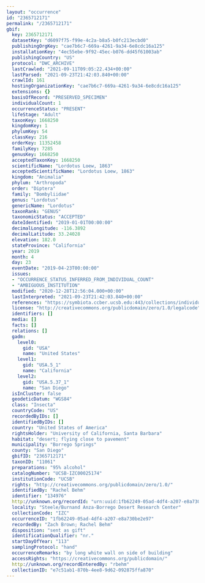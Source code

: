 ```yaml
---
layout: "occurrence"
id: "2365712171"
permalink: "/2365712171"
gbif:
  key: 2365712171
  datasetKey: "d6097f75-f99e-4c2a-b8a5-b0fc213ecbd0"
  publishingOrgKey: "cae7b6c7-669a-4261-9a34-6e8cdc16a125"
  installationKey: "4ec55ebe-9f92-45ec-b076-dd45f61003ab"
  publishingCountry: "US"
  protocol: "DWC_ARCHIVE"
  lastCrawled: "2021-09-11T09:05:22.434+00:00"
  lastParsed: "2021-09-23T21:42:03.840+00:00"
  crawlId: 161
  hostingOrganizationKey: "cae7b6c7-669a-4261-9a34-6e8cdc16a125"
  extensions: {}
  basisOfRecord: "PRESERVED_SPECIMEN"
  individualCount: 1
  occurrenceStatus: "PRESENT"
  lifeStage: "Adult"
  taxonKey: 1668250
  kingdomKey: 1
  phylumKey: 54
  classKey: 216
  orderKey: 11352458
  familyKey: 7285
  genusKey: 1668250
  acceptedTaxonKey: 1668250
  scientificName: "Lordotus Loew, 1863"
  acceptedScientificName: "Lordotus Loew, 1863"
  kingdom: "Animalia"
  phylum: "Arthropoda"
  order: "Diptera"
  family: "Bombyliidae"
  genus: "Lordotus"
  genericName: "Lordotus"
  taxonRank: "GENUS"
  taxonomicStatus: "ACCEPTED"
  dateIdentified: "2019-01-01T00:00:00"
  decimalLongitude: -116.3892
  decimalLatitude: 33.24028
  elevation: 182.0
  stateProvince: "California"
  year: 2019
  month: 4
  day: 23
  eventDate: "2019-04-23T00:00:00"
  issues:
  - "OCCURRENCE_STATUS_INFERRED_FROM_INDIVIDUAL_COUNT"
  - "AMBIGUOUS_INSTITUTION"
  modified: "2020-12-28T12:56:04.000+00:00"
  lastInterpreted: "2021-09-23T21:42:03.840+00:00"
  references: "https://symbiota.ccber.ucsb.edu:443/collections/individual/index.php?occid=134976"
  license: "http://creativecommons.org/publicdomain/zero/1.0/legalcode"
  identifiers: []
  media: []
  facts: []
  relations: []
  gadm:
    level0:
      gid: "USA"
      name: "United States"
    level1:
      gid: "USA.5_1"
      name: "California"
    level2:
      gid: "USA.5.37_1"
      name: "San Diego"
  isInCluster: false
  geodeticDatum: "WGS84"
  class: "Insecta"
  countryCode: "US"
  recordedByIDs: []
  identifiedByIDs: []
  country: "United States of America"
  rightsHolder: "University of California, Santa Barbara"
  habitat: "desert; flying close to pavement"
  municipality: "Borrego Springs"
  county: "San Diego"
  gbifID: "2365712171"
  taxonID: "11061"
  preparations: "95% alcohol"
  catalogNumber: "UCSB-IZC00025174"
  institutionCode: "UCSB"
  rights: "http://creativecommons.org/publicdomain/zero/1.0/"
  identifiedBy: "Rachel Behm"
  identifier: "134976"
  http://unknown.org/recordId: "urn:uuid:1fb62249-05ad-4df4-a207-e8a730be2e97"
  locality: "Steele/Burnand Anza-Borrego Desert Research Center"
  collectionCode: "IZC"
  occurrenceID: "1fb62249-05ad-4df4-a207-e8a730be2e97"
  recordedBy: "Zach Brown; Rachel Behm"
  disposition: "sent as gift"
  identificationQualifier: "nr."
  startDayOfYear: "113"
  samplingProtocol: "hand"
  occurrenceRemarks: "by long white wall on side of building"
  accessRights: "https://creativecommons.org/publicdomain/"
  http://unknown.org/recordEnteredBy: "rbehm"
  collectionID: "e7c51ab1-870b-4ee8-9d62-092875ffa870"
---
```

